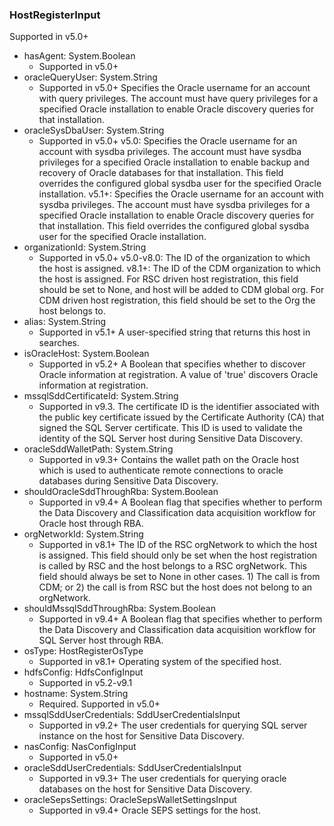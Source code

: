 ### HostRegisterInput
Supported in v5.0+

- hasAgent: System.Boolean
  - Supported in v5.0+
- oracleQueryUser: System.String
  - Supported in v5.0+
      Specifies the Oracle username for an account with query privileges. The account must have query privileges for a specified Oracle installation to enable Oracle discovery queries for that installation.
- oracleSysDbaUser: System.String
  - Supported in v5.0+
      v5.0: Specifies the Oracle username for an account with sysdba privileges. The account must have sysdba privileges for a specified Oracle installation to enable backup and recovery of Oracle databases for that installation. This field overrides the configured global sysdba user for the specified Oracle installation.
      v5.1+: Specifies the Oracle username for an account with sysdba privileges. The account must have sysdba privileges for a specified Oracle installation to enable Oracle discovery queries for that installation. This field overrides the configured global sysdba user for the specified Oracle installation.
- organizationId: System.String
  - Supported in v5.0+
      v5.0-v8.0: The ID of the organization to which the host is assigned.
      v8.1+: The ID of the CDM organization to which the host is assigned. For RSC driven host registration, this field should be set to None, and host will be added to CDM global org. For CDM driven host registration, this field should be set to the Org the host belongs to.
- alias: System.String
  - Supported in v5.1+
      A user-specified string that returns this host in searches.
- isOracleHost: System.Boolean
  - Supported in v5.2+
      A Boolean that specifies whether to discover Oracle information at registration. A value of 'true' discovers Oracle information at registration.
- mssqlSddCertificateId: System.String
  - Supported in v9.3. The certificate ID is the identifier associated with the public key certificate issued by the Certificate Authority (CA) that signed the SQL Server certificate. This ID is used to validate the identity of the SQL Server host during Sensitive Data Discovery.
- oracleSddWalletPath: System.String
  - Supported in v9.3+
      Contains the wallet path on the Oracle host which is used to authenticate remote connections to oracle databases during Sensitive Data Discovery.
- shouldOracleSddThroughRba: System.Boolean
  - Supported in v9.4+
      A Boolean flag that specifies whether to perform the Data Discovery and Classification data acquisition workflow for Oracle host through RBA.
- orgNetworkId: System.String
  - Supported in v8.1+
      The ID of the RSC orgNetwork to which the host is assigned. This field should only be set when the host registration is called by RSC and the host belongs to a RSC orgNetwork. This field should always be set to None in other cases. 1) The call is from CDM; or 2) the call is from RSC but the host does not belong to an orgNetwork.
- shouldMssqlSddThroughRba: System.Boolean
  - Supported in v9.4+
      A Boolean flag that specifies whether to perform the Data Discovery and Classification data acquisition workflow for SQL Server host through RBA.
- osType: HostRegisterOsType
  - Supported in v8.1+
      Operating system of the specified host.
- hdfsConfig: HdfsConfigInput
  - Supported in v5.2-v9.1
- hostname: System.String
  - Required. Supported in v5.0+
- mssqlSddUserCredentials: SddUserCredentialsInput
  - Supported in v9.2+
      The user credentials for querying SQL server instance on the host for Sensitive Data Discovery.
- nasConfig: NasConfigInput
  - Supported in v5.0+
- oracleSddUserCredentials: SddUserCredentialsInput
  - Supported in v9.3+
      The user credentials for querying oracle databases on the host for Sensitive Data Discovery.
- oracleSepsSettings: OracleSepsWalletSettingsInput
  - Supported in v9.4+
      Oracle SEPS settings for the host.
